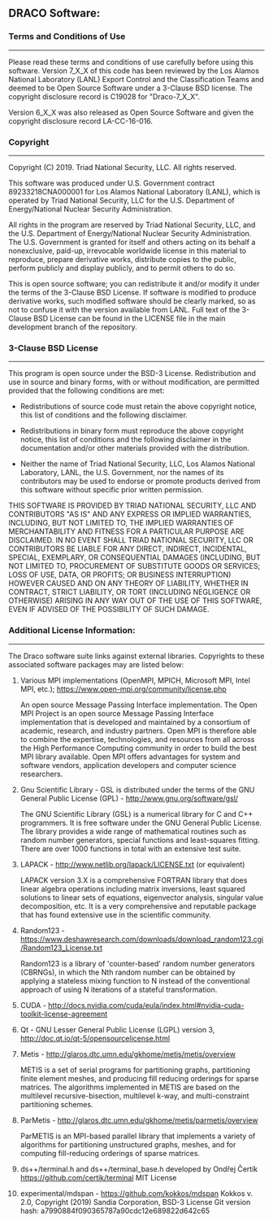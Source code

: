 ## DRACO Software:

### Terms and Conditions of Use
----------------------------------------

Please read these terms and conditions of use carefully before using this software. Version 7_X_X of
this code has been reviewed by the Los Alamos National Laboratory (LANL) Export Control and the
Classification Teams and deemed to be Open Source Software under a 3-Clause BSD license.  The
copyright disclosure record is C19028 for "Draco-7_X_X".

Version 6_X_X was also released as Open Source Software and given the copyright disclosure record
LA-CC-16-016.

### Copyright
--------------------

Copyright (C) 2019. Triad National Security, LLC.  All rights reserved.

This software was produced under U.S. Government contract 89233218CNA000001 for Los Alamos National
Laboratory (LANL), which is operated by Triad National Security, LLC for the U.S. Department of
Energy/National Nuclear Security Administration.

All rights in the program are reserved by Triad National Security, LLC, and the U.S. Department of
Energy/National Nuclear Security Administration. The U.S. Government is granted for itself and
others acting on its behalf a nonexclusive, paid-up, irrevocable worldwide license in this material
to reproduce, prepare derivative works, distribute copies to the public, perform publicly and
display publicly, and to permit others to do so.

This is open source software; you can redistribute it and/or modify it under the terms of the
3-Clause BSD License. If software is modified to produce derivative works, such modified software
should be clearly marked, so as not to confuse it with the version available from LANL. Full text of
the 3-Clause BSD License can be found in the LICENSE file in the main development branch of the
repository.

### 3-Clause BSD License
------------------------------

This program is open source under the BSD-3 License.  Redistribution and use in source and binary
forms, with or without modification, are permitted provided that the following conditions are met:

- Redistributions of source code must retain the above copyright notice, this list of conditions and
  the following disclaimer.

- Redistributions in binary form must reproduce the above copyright notice, this list of conditions
  and the following disclaimer in the documentation and/or other materials provided with the
  distribution.

- Neither the name of Triad National Security, LLC, Los Alamos National Laboratory, LANL, the
  U.S. Government, nor the names of its contributors may be used to endorse or promote products
  derived from this software without specific prior written permission.

THIS SOFTWARE IS PROVIDED BY TRIAD NATIONAL SECURITY, LLC AND CONTRIBUTORS "AS IS" AND ANY EXPRESS
OR IMPLIED WARRANTIES, INCLUDING, BUT NOT LIMITED TO, THE IMPLIED WARRANTIES OF MERCHANTABILITY AND
FITNESS FOR A PARTICULAR PURPOSE ARE DISCLAIMED. IN NO EVENT SHALL TRIAD NATIONAL SECURITY, LLC OR
CONTRIBUTORS BE LIABLE FOR ANY DIRECT, INDIRECT, INCIDENTAL, SPECIAL, EXEMPLARY, OR CONSEQUENTIAL
DAMAGES (INCLUDING, BUT NOT LIMITED TO, PROCUREMENT OF SUBSTITUTE GOODS OR SERVICES; LOSS OF USE,
DATA, OR PROFITS; OR BUSINESS INTERRUPTION) HOWEVER CAUSED AND ON ANY THEORY OF LIABILITY, WHETHER
IN CONTRACT, STRICT LIABILITY, OR TORT (INCLUDING NEGLIGENCE OR OTHERWISE) ARISING IN ANY WAY OUT OF
THE USE OF THIS SOFTWARE, EVEN IF ADVISED OF THE POSSIBILITY OF SUCH DAMAGE.

### Additional License Information:
----------------------------------------

The Draco software suite links against external libraries. Copyrights to these associated software
packages may are listed below:

1. Various MPI implementations (OpenMPI, MPICH, Microsoft MPI, Intel MPI, etc.);
   https://www.open-mpi.org/community/license.php

   An open source Message Passing Interface implementation. The Open MPI Project is an open source
   Message Passing Interface implementation that is developed and maintained by a consortium of
   academic, research, and industry partners. Open MPI is therefore able to combine the expertise,
   technologies, and resources from all across the High Performance Computing community in order to
   build the best MPI library available.  Open MPI offers advantages for system and software
   vendors, application developers and computer science researchers.

2. Gnu Scientific Library - GSL is distributed under the terms of the GNU General Public License
   (GPL) - http://www.gnu.org/software/gsl/

   The GNU Scientific Library (GSL) is a numerical library for C and C++ programmers. It is free
   software under the GNU General Public License.  The library provides a wide range of mathematical
   routines such as random number generators, special functions and least-squares fitting.  There
   are over 1000 functions in total with an extensive test suite.

3. LAPACK - http://www.netlib.org/lapack/LICENSE.txt  (or equivalent)

   LAPACK version 3.X is a comprehensive FORTRAN library that does linear algebra operations
   including matrix inversions, least squared solutions to linear sets of equations, eigenvector
   analysis, singular value decomposition, etc. It is a very comprehensive and reputable package
   that has found extensive use in the scientific community.

4. Random123 -
   https://www.deshawresearch.com/downloads/download_random123.cgi/Random123_License.txt

   Random123 is a library of 'counter-based' random number generators (CBRNGs), in which the Nth
   random number can be obtained by applying a stateless mixing function to N instead of the
   conventional approach of using N iterations of a stateful transformation.

5. CUDA -
   http://docs.nvidia.com/cuda/eula/index.html#nvidia-cuda-toolkit-license-agreement

6. Qt - GNU Lesser General Public License (LGPL) version 3,
   http://doc.qt.io/qt-5/opensourcelicense.html

7. Metis - http://glaros.dtc.umn.edu/gkhome/metis/metis/overview

   METIS is a set of serial programs for partitioning graphs, partitioning finite element meshes,
   and producing fill reducing orderings for sparse matrices. The algorithms implemented in METIS
   are based on the multilevel recursive-bisection, multilevel k-way, and multi-constraint
   partitioning schemes.

8. ParMetis - http://glaros.dtc.umn.edu/gkhome/metis/parmetis/overview

   ParMETIS is an MPI-based parallel library that implements a variety of algorithms for
   partitioning unstructured graphs, meshes, and for computing fill-reducing orderings of sparse
   matrices.

9. ds++/terminal.h and ds++/terminal_base.h developed by Ondřej Čertík
   https://github.com/certik/terminal MIT License

10. experimental/mdspan - https://github.com/kokkos/mdspan Kokkos v. 2.0, Copyright (2019) Sandia
    Corporation, BSD-3 License Git version hash: a7990884f090365787a90cdc12e689822d642c65
